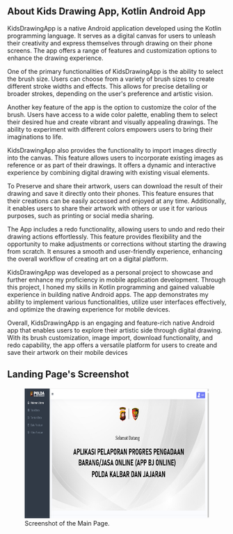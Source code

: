 
## About Kids Drawing App, Kotlin Android App

KidsDrawingApp is a native Android application developed using the Kotlin programming language. It serves as a digital canvas for users to unleash their creativity and express themselves through drawing on their phone screens. The app offers a range of features and customization options to enhance the drawing experience.

One of the primary functionalities of KidsDrawingApp is the ability to select the brush size. Users can choose from a variety of brush sizes to create different stroke widths and effects. This allows for precise detailing or broader strokes, depending on the user's preference and artistic vision.

Another key feature of the app is the option to customize the color of the brush. Users have access to a wide color palette, enabling them to select their desired hue and create vibrant and visually appealing drawings. The ability to experiment with different colors empowers users to bring their imaginations to life.

KidsDrawingApp also provides the functionality to import images directly into the canvas. This feature allows users to incorporate existing images as reference or as part of their drawings. It offers a dynamic and interactive experience by combining digital drawing with existing visual elements.

To Preserve and share their artwork, users can download the result of their drawing and save it directly onto their phones. This feature ensures that their creations can be easily accessed and enjoyed at any time. Additionally, it enables users to share their artwork with others or use it for various purposes, such as printing or social media sharing.

The App includes a redo functionality, allowing users to undo and redo their drawing actions effortlessly. This feature provides flexibility and the opportunity to make adjustments or corrections without starting the drawing from scratch. It ensures a smooth and user-friendly experience, enhancing the overall workflow of creating art on a digital platform.

KidsDrawingApp was developed as a personal project to showcase and further enhance my proficiency in mobile application development. Through this project, I honed my skills in Kotlin programming and gained valuable experience in building native Android apps. The app demonstrates my ability to implement various functionalities, utilize user interfaces effectively, and optimize the drawing experience for mobile devices.

Overall, KidsDrawingApp is an engaging and feature-rich native Android app that enables users to explore their artistic side through digital drawing. With its brush customization, image import, download functionality, and redo capability, the app offers a versatile platform for users to create and save their artwork on their mobile devices

## Landing Page's Screenshot

<figure>
    <img src="https://github.com/ZulfanAhmadi12/AppbjOnline/blob/master/landingpages.png"
         alt="Landing's Page" width="600" height="300">
    <figcaption>Screenshot of the Main Page.</figcaption>
</figure>

